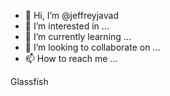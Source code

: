- 👋 Hi, I’m @jeffreyjavad
- 👀 I’m interested in ...
- 🌱 I’m currently learning ...
- 💞️ I’m looking to collaborate on ...
- 📫 How to reach me ...

<!---
jeffreyjavad/jeffreyjavad is a ✨ special ✨ repository because its `README.md` (this file) appears on your GitHub profile.
You can click the Preview link to take a look at your changes.
--->
Glassfish 
